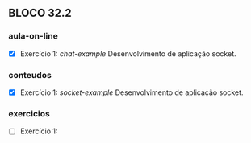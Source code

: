 ## BLOCO 32.2
### aula-on-line
- [x] Exercício 1: _chat-example_ Desenvolvimento de aplicação socket.

### conteudos
- [x] Exercício 1: _socket-example_ Desenvolvimento de aplicação socket.

### exercicios
- [ ] Exercício 1: 

